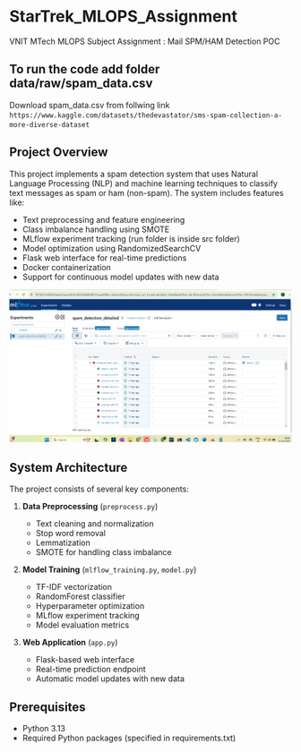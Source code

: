 # StarTrek_MLOPS_Assignment
VNIT MTech MLOPS Subject Assignment : Mail SPM/HAM Detection POC

## To run the code add folder data/raw/spam_data.csv
Download spam_data.csv from follwing link `https://www.kaggle.com/datasets/thedevastator/sms-spam-collection-a-more-diverse-dataset`

## Project Overview

This project implements a spam detection system that uses Natural Language Processing (NLP) and machine learning techniques to classify text messages as spam or ham (non-spam). The system includes features like:

- Text preprocessing and feature engineering
- Class imbalance handling using SMOTE
- MLflow experiment tracking (run folder is inside src folder)
- Model optimization using RandomizedSearchCV
- Flask web interface for real-time predictions
- Docker containerization
- Support for continuous model updates with new data

![Logo](./mlflow_ui_with_exp.png)

## System Architecture

The project consists of several key components:

1. **Data Preprocessing** (`preprocess.py`)
   - Text cleaning and normalization
   - Stop word removal
   - Lemmatization
   - SMOTE for handling class imbalance

2. **Model Training** (`mlflow_training.py`, `model.py`)
   - TF-IDF vectorization
   - RandomForest classifier
   - Hyperparameter optimization
   - MLflow experiment tracking
   - Model evaluation metrics

3. **Web Application** (`app.py`)
   - Flask-based web interface
   - Real-time prediction endpoint
   - Automatic model updates with new data

## Prerequisites

- Python 3.13
- Required Python packages (specified in requirements.txt)
